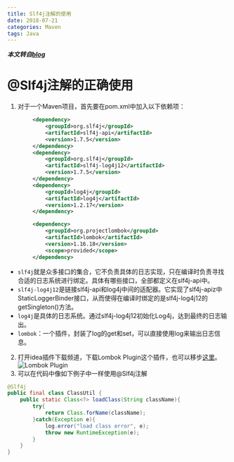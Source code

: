 ```yaml
---
title: Slf4j注解的使用
date: 2018-07-21
categories: Maven
tags: Java
---
```

***本文转自[blog](https://blog.csdn.net/wangjie123end/article/details/77235853)***
# @Slf4j注解的正确使用

1. 对于一个Maven项目，首先要在pom.xml中加入以下依赖项：
```xml
        <dependency>
            <groupId>org.slf4j</groupId>
            <artifactId>slf4j-api</artifactId>
            <version>1.7.5</version>
        </dependency>
        <dependency>
            <groupId>org.slf4j</groupId>
            <artifactId>slf4j-log4j12</artifactId>
            <version>1.7.5</version>
        </dependency>
        <dependency>
            <groupId>log4j</groupId>
            <artifactId>log4j</artifactId>
            <version>1.2.17</version>
        </dependency>

        <dependency>
            <groupId>org.projectlombok</groupId>
            <artifactId>lombok</artifactId>
            <version>1.16.18</version>
            <scope>provided</scope>
        </dependency>
```

- `slf4j`就是众多接口的集合，它不负责具体的日志实现，只在编译时负责寻找合适的日志系统进行绑定。具体有哪些接口，全部都定义在slf4j-api中。
- `slf4j-log4j12`是链接slf4j-api和log4j中间的适配器。它实现了slf4j-apiz中StaticLoggerBinder接口，从而使得在编译时绑定的是slf4j-log4j12的getSingleton()方法。
- `log4j`是具体的日志系统。通过slf4j-log4j12初始化Log4j，达到最终的日志输出。
- `lombok`：一个插件，封装了log的get和set，可以直接使用log来输出日志信息。
2. 打开idea插件下载频道，下载Lombok Plugin这个插件，也可以移步[这里](http://plugins.jetbrains.com/plugin/6317-lombok-plugin )。
![Lombok Plugin](https://ws1.sinaimg.cn/large/73d640f7gy1ftl9vy87a5j20vq0mgjuu.jpg)
3. 可以在代码中像如下例子中一样使用@Slf4j注解
```Java
@Slf4j
public final class ClassUtil {
    public static Class<?> loadClass(String className){
        try{
            return Class.forName(className);
        }catch(Exception e){
            log.error("load class error", e);
            throw new RuntimeException(e);
        }
    }
}

```
